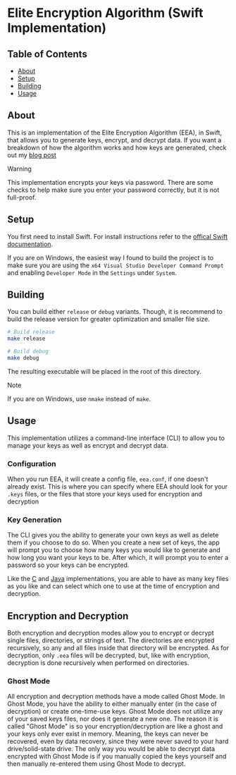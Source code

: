 # Elite Encryption Algorithm (Swift Implementation)

## Table of Contents 
 * [About](#about)
 * [Setup](#Setup)
 * [Building](#building)
 * [Usage](#usage)
 
## About
This is an implementation of the Elite Encryption Algorithm (EEA), in Swift, 
that allows you to generate keys, encrypt, and decrypt data. If you want a
breakdown of how the algorithm works and how keys are generated, check out my 
[blog post](https://chiefwithcolorfulshoes.com/blog/Elite_Encryption_Algorithm/) 

> [!WARNING]
> This implementation encrypts your keys via password. There are some
> checks to help make sure you enter your password correctly, but it is not 
> full-proof.

## Setup
You first need to install Swift. For install instructions refer to the
[offical Swift documentation](https://www.swift.org/install/).

If you are on Windows, the easiest way I found to build the project is to make
sure you are using the `x64 Visual Studio Developer Command Prompt` and
enabling `Developer Mode` in the `Settings` under `System`.

## Building
You can build either `release` or `debug` variants. Though, it is 
recommend to build the release version for greater optimization and
smaller file size.
```bash
# Build release
make release
``` 
```bash
# Build debug
make debug
``` 
The resulting executable will be placed in the root of this directory.

> [!NOTE]
> If you are on Windows, use `nmake` instead of `make`.

## Usage
This implementation utilizes a command-line interface (CLI) to allow
you to manage your keys as well as encrypt and decrypt data.

### Configuration
When you run EEA, it will create a config file, `eea.conf`, if one doesn't
already exist. This is where you can specify where EEA should look for your
`.keys` files, or the files that store your keys used for encryption and
decryption

### Key Generation
The CLI gives you the ability to generate your own keys as well as delete
them if you choose to do so. When you create a new set of keys, the app will
prompt you to choose how many keys you would like to generate and how long 
you want your keys to be. After which, it will prompt you to enter a password
so your keys can be encrypted.

Like the [C](../C/) and [Java](../Java/) implementations, you are able to have
as many key files as you like and can select which one to use at the time of 
encryption and decryption.

## Encryption and Decryption
Both encryption and decryption modes allow you to encrypt or decrypt
single files, directories, or strings of text. The directories are encrypted
recursively, so any and all files inside that directory will be encrypted.
As for decryption, only `.eea` files will be decrypted, but, like with
encryption, decryption is done recursively when performed on directories.

### Ghost Mode
All encryption and decryption methods have a mode called Ghost Mode.
In Ghost Mode, you have the ability to either manually enter 
(in the case of decryption) or create one-time-use keys. 
Ghost Mode does not utilize any of your saved keys files, nor does it 
generate a new one. The reason it is called "Ghost Mode" is so your 
encryption/decryption are like a ghost and your keys only ever exist in 
memory. Meaning, the keys can never be recovered, even by data recovery, 
since they were never saved to your hard drive/solid-state drive. 
The only way you would be able to decrypt data encrypted with Ghost Mode
is if you manually copied the keys yourself and then manually re-entered
them using Ghost Mode to decrypt.

